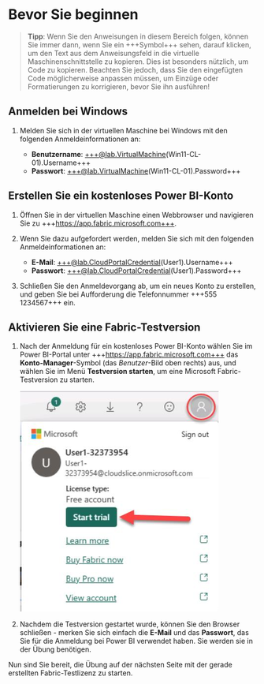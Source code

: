 # Bevor Sie beginnen

> **Tipp**: Wenn Sie den Anweisungen in diesem Bereich folgen, können Sie immer dann, wenn Sie ein +++Symbol+++ sehen, darauf klicken, um den Text aus dem Anweisungsfeld in die virtuelle Maschinenschnittstelle zu kopieren. Dies ist besonders nützlich, um Code zu kopieren. Beachten Sie jedoch, dass Sie den eingefügten Code möglicherweise anpassen müssen, um Einzüge oder Formatierungen zu korrigieren, bevor Sie ihn ausführen!

## Anmelden bei Windows

1. Melden Sie sich in der virtuellen Maschine bei Windows mit den folgenden Anmeldeinformationen an:

    - **Benutzername**: +++@lab.VirtualMachine(Win11-CL-01).Username+++
    - **Passwort**: +++@lab.VirtualMachine(Win11-CL-01).Password+++

## Erstellen Sie ein kostenloses Power BI-Konto

1. Öffnen Sie in der virtuellen Maschine einen Webbrowser und navigieren Sie zu +++https://app.fabric.microsoft.com+++.

2. Wenn Sie dazu aufgefordert werden, melden Sie sich mit den folgenden Anmeldeinformationen an:

    - **E-Mail**: +++@lab.CloudPortalCredential(User1).Username+++
    - **Passwort**: +++@lab.CloudPortalCredential(User1).Password+++

3. Schließen Sie den Anmeldevorgang ab, um ein neues Konto zu erstellen, und geben Sie bei Aufforderung die Telefonnummer +++555 1234567+++ ein.

## Aktivieren Sie eine Fabric-Testversion

1. Nach der Anmeldung für ein kostenloses Power BI-Konto wählen Sie im Power BI-Portal unter +++https://app.fabric.microsoft.com+++ das **Konto-Manager**-Symbol (das *Benutzer*-Bild oben rechts) aus, und wählen Sie im Menü **Testversion starten**, um eine Microsoft Fabric-Testversion zu starten.

    ![FabricTrial](images/fabrictrial.jpg)

2. Nachdem die Testversion gestartet wurde, können Sie den Browser schließen - merken Sie sich einfach die **E-Mail** und das **Passwort**, das Sie für die Anmeldung bei Power BI verwendet haben. Sie werden sie in der Übung benötigen.

Nun sind Sie bereit, die Übung auf der nächsten Seite mit der gerade erstellten Fabric-Testlizenz zu starten.
